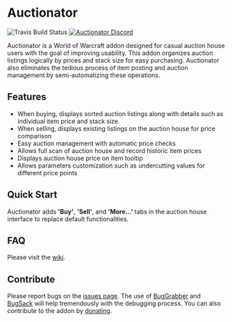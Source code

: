 

# Auctionator
![Travis Build Status](https://travis-ci.org/jrob8577/Auctionator.svg?branch=master)
[![Auctionator Discord](https://img.shields.io/badge/discord-auctionator-blue.svg)](https://discord.gg/xgz75Pp)

Auctionator is a World of Warcraft addon designed for casual auction house users with the goal of improving usability.
This addon organizes auction listings logically by prices and stack size for easy purchasing.
Auctionator also eliminates the tedious process of item posting and auction management by semi-automatizing these operations.

## Features

* When buying, displays sorted auction listings along with details such as individual item price and stack size.
* When selling, displays existing listings on the auction house for price comparison
* Easy auction management with automatic price checks
* Allows full scan of auction house and record historic item prices
* Displays auction house price on item tooltip
* Allows parameters customization such as undercutting values for different price points

## Quick Start

Auctionator adds **'Buy'**, **'Sell'**, and **'More...'** tabs in the auction house interface to replace default functionalities.

## FAQ

Please visit the [wiki](https://github.com/Auctionator/Auctionator/wiki).

## Contribute

Please report bugs on the [issues page](https://github.com/Auctionator/Auctionator/issues/new).
The use of 
[BugGrabber](https://www.curseforge.com/wow/addons/bug-grabber) and 
[BugSack](https://www.curseforge.com/wow/addons/bugsack) will help tremendously with the debugging process.
You can also contribute to the addon by [donating](https://www.paypal.com/cgi-bin/webscr?return=http%3A%2F%2Fwww.curse.com%2Faddons%2Fwow%2Fauctionator&cn=Add+special+instructions+to+the+addon+author%28s%29&business=roberts.john%40gmail.com&bn=PP-DonationsBF%3Abtn_donateCC_LG.gif%3ANonHosted&cancel_return=http%3A%2F%2Fwww.curse.com%2Faddons%2Fwow%2Fauctionator&lc=US&item_name=Auctionator+%28from+Curse.com%29&cmd=_donations&rm=1&no_shipping=1&currency_code=USD).



